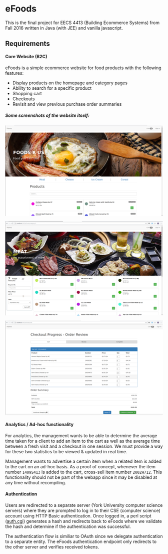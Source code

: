 # eFoods
This is the final project for EECS 4413 (Building Ecommerce Systems) from Fall 2016 written in Java (with JEE) and vanilla javascript.

## Requirements

#### Core Website (B2C)

eFoods is a simple ecommerce website for food products with the following features:
  - Display products on the homepage and category pages
  - Ability to search for a specific product
  - Shopping cart
  - Checkouts
  - Revisit and view previous purchase order summaries

##### Some screenshots of the website itself:

![home](screenshots/home.png "homepage")

![category](screenshots/category.png "category")

![cart](screenshots/cart.png "cart")

#### Analytics / Ad-hoc functionality

For analytics, the management wants to be able to determine the average time taken for a client to add an item to the cart
as well as the average time between a fresh visit and a checkout in one session. We must provide a way for these two
statistics to be viewed & updated in real time.

Management wants to advertise a certain item when a related item is added to the cart on an ad-hoc basis. As a proof of concept, whenever the item number `1409S413` is added to the cart, cross-sell item number `2002H712`. This functionality should not be part of the webapp since it may be disabled at any time without recompiling.

#### Authentication

Users are redirected to a separate server (York University computer science servers) where they are prompted to log in to their CSE (computer science) account using HTTP Basic authentication. Once logged in, a perl script ([auth.cgi](auth/auth.cgi)) generates a hash and redirects back to eFoods where we validate the hash and determine if the authentication was successful.

The authentication flow is similiar to OAuth since we delegate authentication to a separate entity. The eFoods authentication endpoint only redirects to the other server and verifies received tokens.

